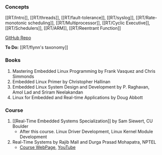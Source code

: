 
### Concepts

[[RT/Intro]], [[RT/threads]], [[RT/fault-tolerance]], [[RT/syslog]], [[RT/Rate-monotonic scheduling]], [[RT/Multiprocessor]], [[RT/Cyclic Executive]], [[RT/Schedulers]], [[RT/ARM]], [[RT/Reentrant Function]]


[GitHub Repo](https://github.com/ajaygunalan/rtos)

**To Do:**
[[RT/flynn's taxonomy]]

### Books

1. Mastering Embedded Linux Programming by Frank Vasquez and Chris Simmonds
2. Embedded Linux Primer by Christopher Hallinan
3. Embedded Linux System Design and Development by P. Raghavan,  Amol Lad and Sriram Neelakandan
4. Linux for Embedded and Real-time Applications by Doug Abbott

### Course

1. [[Real-Time Embedded Systems Specialization]] by Sam Siewert, CU Boulder
	 - After this course. Linux Driver Development, Linux Kernel Module Development
1.  Real-Time Systems by Rajib Mall and Durga Prasad Mohapatra, NPTEL
	- [Course WebPage](https://nptel.ac.in/courses/106105229), [YouTube](https://www.youtube.com/playlist?list=PL-dIBMwXD0RU02jhjGU6eoWvdM-31LPqM)

